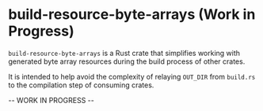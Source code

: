 # build-resource-byte-arrays (Work in Progress)

`build-resource-byte-arrays` is a Rust crate that simplifies working with generated byte array resources during the build process of other crates.

It is intended to help avoid the complexity of relaying `OUT_DIR` from `build.rs` to the compilation step of consuming crates.

-- WORK IN PROGRESS --
